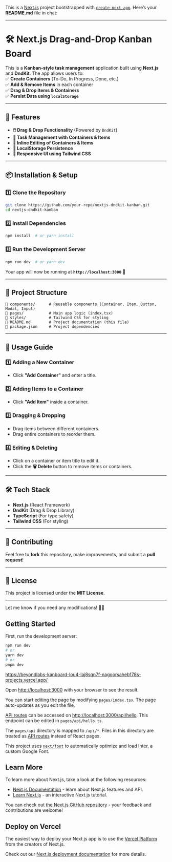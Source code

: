 This is a [Next.js](https://nextjs.org/) project bootstrapped with [`create-next-app`](https://github.com/vercel/next.js/tree/canary/packages/create-next-app).
Here’s your **README.md** file in chat:  

---

# **🛠️ Next.js Drag-and-Drop Kanban Board**  

This is a **Kanban-style task management** application built using **Next.js** and **DndKit**. The app allows users to:  
✅ **Create Containers** (To-Do, In Progress, Done, etc.)  
✅ **Add & Remove Items** in each container  
✅ **Drag & Drop Items & Containers**  
✅ **Persist Data using `localStorage`**  

---

## **🚀 Features**
- **🖱️ Drag & Drop Functionality** (Powered by `DndKit`)
- **🎯 Task Management with Containers & Items**
- **📝 Inline Editing of Containers & Items**
- **📂 LocalStorage Persistence**
- **📱 Responsive UI using Tailwind CSS**

---

## **📦 Installation & Setup**
### **1️⃣ Clone the Repository**
```sh
git clone https://github.com/your-repo/nextjs-dndkit-kanban.git
cd nextjs-dndkit-kanban
```

### **2️⃣ Install Dependencies**
```sh
npm install  # or yarn install
```

### **3️⃣ Run the Development Server**
```sh
npm run dev  # or yarn dev
```
Your app will now be running at **`http://localhost:3000`** 🎉

---

## **📂 Project Structure**
```
📂 components/      # Reusable components (Container, Item, Button, Modal, Input)
📂 pages/           # Main app logic (index.tsx)
📂 styles/          # Tailwind CSS for styling
📄 README.md        # Project documentation (this file)
📄 package.json     # Project dependencies
```

---

## **📜 Usage Guide**
### **1️⃣ Adding a New Container**
- Click **"Add Container"** and enter a title.

### **2️⃣ Adding Items to a Container**
- Click **"Add Item"** inside a container.

### **3️⃣ Dragging & Dropping**
- Drag items between different containers.
- Drag entire containers to reorder them.

### **4️⃣ Editing & Deleting**
- Click on a container or item title to edit it.
- Click the **🗑️ Delete** button to remove items or containers.

---

## **🛠️ Tech Stack**
- **Next.js** (React Framework)
- **DndKit** (Drag & Drop Library)
- **TypeScript** (For type safety)
- **Tailwind CSS** (For styling)

---



## **🙌 Contributing**
Feel free to **fork** this repository, make improvements, and submit a **pull request**!  

---

## **📜 License**
This project is licensed under the **MIT License**.  

---

Let me know if you need any modifications! 🚀🎯

## Getting Started

First, run the development server:

```bash
npm run dev
# or
yarn dev
# or
pnpm dev
```
https://beyondlabs-kanboard-lou4-laj8sqn7f-nagoorsaheb178s-projects.vercel.app/

Open [http://localhost:3000](http://localhost:3000) with your browser to see the result.

You can start editing the page by modifying `pages/index.tsx`. The page auto-updates as you edit the file.

[API routes](https://nextjs.org/docs/api-routes/introduction) can be accessed on [http://localhost:3000/api/hello](http://localhost:3000/api/hello). This endpoint can be edited in `pages/api/hello.ts`.

The `pages/api` directory is mapped to `/api/*`. Files in this directory are treated as [API routes](https://nextjs.org/docs/api-routes/introduction) instead of React pages.

This project uses [`next/font`](https://nextjs.org/docs/basic-features/font-optimization) to automatically optimize and load Inter, a custom Google Font.

## Learn More

To learn more about Next.js, take a look at the following resources:

- [Next.js Documentation](https://nextjs.org/docs) - learn about Next.js features and API.
- [Learn Next.js](https://nextjs.org/learn) - an interactive Next.js tutorial.

You can check out [the Next.js GitHub repository](https://github.com/vercel/next.js/) - your feedback and contributions are welcome!

## Deploy on Vercel

The easiest way to deploy your Next.js app is to use the [Vercel Platform](https://vercel.com/new?utm_medium=default-template&filter=next.js&utm_source=create-next-app&utm_campaign=create-next-app-readme) from the creators of Next.js.

Check out our [Next.js deployment documentation](https://nextjs.org/docs/deployment) for more details.
